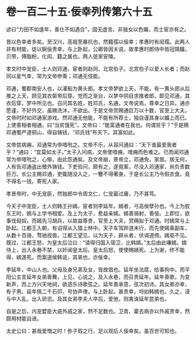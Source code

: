 # 卷一百二十五·佞幸列传第六十五

谚曰“力田不如逢年，善仕不如遇合”，固无虚言。非独女以色媚，而士宦亦有之。

昔以色幸者多矣。至汉兴，高祖至暴抗也，然籍孺以佞幸；孝惠时有闳孺。此两人非有材能，徒以婉佞贵幸，与上卧起，公卿皆因关说。故孝惠时郎侍中皆冠鵕鸃，贝带，傅脂粉，化闳、籍之属也。两人徙家安陵。

孝文时中宠臣，士人则邓通，宦者则赵同、北宫伯子。北宫伯子以爱人长者；而赵同以星气幸，常为文帝参乘；邓通无伎能。

邓通，蜀郡南安人也，以濯船为黄头郎。孝文帝梦欲上天，不能，有一黄头郎从后推之上天，顾见其衣裻带后穿。觉而之渐台，以梦中阴目求推者郎，即见邓通，其衣后穿，梦中所见也。召问其名姓，姓邓氏，名通，文帝说焉，尊幸之日异。通亦愿谨，不好外交，虽赐洗沐，不欲出。于是文帝赏赐通巨万以十数，官至上大夫。文帝时时如邓通家游戏。然邓通无他能，不能有所荐士，独自谨其身以媚上而已。上使善相者相通，曰“当贫饿死”。文帝曰：“能富通者在我也。何谓贫乎？”于是赐邓通蜀严道铜山，得自铸钱，“邓氏钱”布天下。其富如此。

文帝尝病痈，邓通常为帝唶吮之。文帝不乐，从容问通曰：“天下谁最爱我者乎？”通曰：“宜莫如太子。”太子入问病，文帝使唶痈，唶痈而色难之。已而闻邓通常为帝唶吮之，心惭，由此怨通矣。及文帝崩，景帝立，邓通免，家居。居无何，人有告邓通盗出徼外铸钱。下吏验问，颇有之，遂竟案，尽没入邓通家，尚负责数巨万。长公主赐邓通，吏辄随没入之，一簪不得著身。于是长公主乃令假衣食。竟不得名一钱，寄死人家。

孝景帝时，中无宠臣，然独郎中令周文仁，仁宠最过庸，乃不甚笃。

今天子中宠臣，士人则韩王孙嫣，宦者则李延年。嫣者，弓高侯孽孙也。今上为胶东王时，嫣与上学书相爱。及上为太子，愈益亲嫣。嫣善骑射，善佞。上即位，欲事伐匈奴，而嫣先习胡兵，以故益尊贵，官至上大夫，赏赐拟于邓通。时嫣常与上卧起。江都王入朝，有诏得从入猎上林中。天子车驾跸道未行，而先使嫣乘副车，从数十百骑，骛驰视兽。江都王望见，以为天子，辟从者，伏谒道傍。嫣驱不见。既过，江都王怒，为皇太后泣曰：“请得归国入宿卫，比韩嫣。”太后由此嗛嫣。嫣侍上，出入永巷不禁，以奸闻皇太后。皇太后怒，使使赐嫣死。上为谢，终不能得，嫣遂死。而案道侯韩说，其弟也，亦佞幸。

李延年，中山人也。父母及身兄弟及女，皆故倡也。延年坐法腐，给事狗中。而平阳公主言延年女弟善舞，上见，心说之，及入永巷，而召贵延年。延年善歌，为变新声，而上方兴天地祠，欲造乐诗歌弦之。延年善承意，弦次初诗。其女弟亦幸，有子男。延年佩二千石印，号协声律。与上卧起，甚贵幸，埒如韩嫣也。久之，浸与中人乱，出入骄恣。及其女弟李夫人卒后，爱弛，则禽诛延年昆弟也。

自是之后，内宠嬖臣大底外戚之家，然不足数也。卫青、霍去病亦以外戚贵幸，然颇用材能自进。

太史公曰：甚哉爱憎之时！弥子瑕之行，足以观后人佞幸矣。虽百世可知也。

